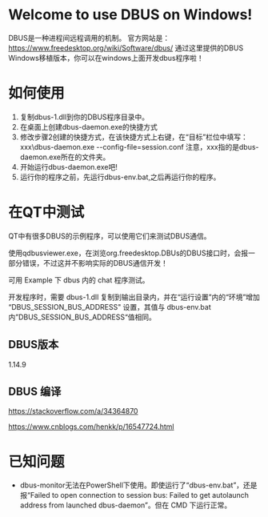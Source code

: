 # Welcome to use DBUS on Windows!

DBUS是一种进程间远程调用的机制。 官方网站是： https://www.freedesktop.org/wiki/Software/dbus/ 通过这里提供的DBUS Windows移植版本，你可以在windows上面开发dbus程序啦！

# 如何使用

1. 复制dbus-1.dll到你的DBUS程序目录中。
2. 在桌面上创建dbus-daemon.exe的快捷方式
3. 修改步骤2创建的快捷方式，在该快捷方式上右键，在“目标”栏位中填写：xxx\dbus-daemon.exe --config-file=session.conf 注意，xxx指的是dbus-daemon.exe所在的文件夹。
4. 开始运行dbus-daemon.exe吧!
5. 运行你的程序之前，先运行dbus-env.bat,之后再运行你的程序。

# 在QT中测试

QT中有很多DBUS的示例程序，可以使用它们来测试DBUS通信。 

使用qdbusviewer.exe，在浏览org.freedesktop.DBUs的DBUS接口时，会报一部分错误，不过这并不影响实际的DBUS通信开发！

可用 Example 下 dbus 内的 chat 程序测试。

开发程序时，需要 dbus-1.dll 复制到输出目录内，并在“运行设置”内的“环境”增加 “DBUS_SESSION_BUS_ADDRESS" 设置，其值与 dbus-env.bat 内”DBUS_SESSION_BUS_ADDRESS“值相同。

## DBUS版本

1.14.9

## DBUS 编译

https://stackoverflow.com/a/34364870

https://www.cnblogs.com/henkk/p/16547724.html

# 已知问题

- dbus-monitor无法在PowerShell下使用。即使运行了“dbus-env.bat”，还是报“Failed to open connection to session bus: Failed to get autolaunch address from launched dbus-daemon”。但在 CMD 下运行正常。
